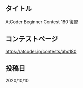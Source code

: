 ## タイトル

AtCoder Beginner Contest 180 復習

## コンテストページ

https://atcoder.jp/contests/abc180

## 投稿日

2020/10/10
